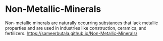 # Non-Metallic-Minerals
Non-metallic minerals are naturally occurring substances that lack metallic properties and are used in industries like construction, ceramics, and fertilizers.
https://sameerbutala.github.io/Non-Metallic-Minerals/

